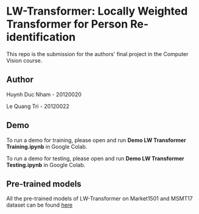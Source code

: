 # LW-Transformer: Locally Weighted Transformer for Person Re-identification

This repo is the submission for the authors' final project in the Computer Vision course.

## Author
Huynh Duc Nham - 20120020

Le Quang Tri - 20120022

## Demo
To run a demo for training, please open and run **Demo LW Transformer Training.ipynb** in Google Colab.

To run a demo for testing, please open and run **Demo LW Transformer Testing.ipynb** in Google Colab.

## Pre-trained models
All the pre-trained models of LW-Transformer on Market1501 and MSMT17 dataset can be found [here](https://docs.google.com/spreadsheets/d/13GKFUxLe_YTXC36B9Uezb5cLj1K9ap7FmHSXnnAqqAg/edit?usp=sharing)

